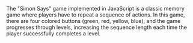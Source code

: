 The "Simon Says" game implemented in JavaScript is a classic memory game where players have to repeat a sequence of actions. In this game, there are four colored buttons (green, red, yellow, blue), and the game progresses through levels, increasing the sequence length each time the player successfully completes a level.
